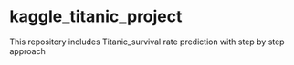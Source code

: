 # kaggle_titanic_project
This repository includes Titanic_survival rate prediction with step by step approach
